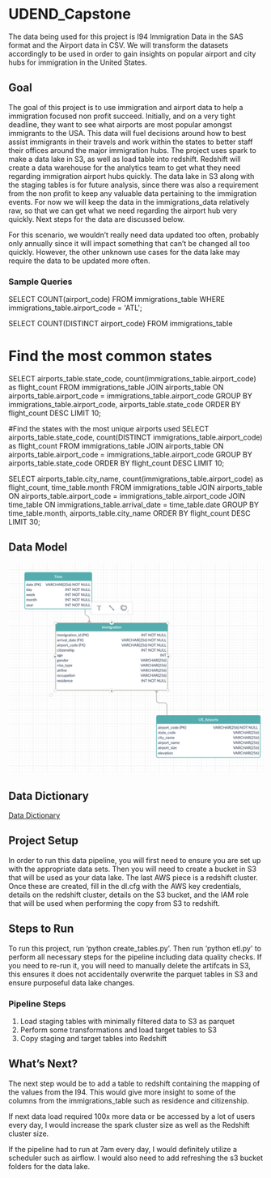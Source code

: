 # UDEND_Capstone

The data being used for this project is I94 Immigration Data in the SAS format and the Airport data in CSV. We will transform the datasets accordingly to be used in order to gain insights on popular airport and city hubs for immigration in the United States. 

## Goal
The goal of this project is to use immigration and airport data to help a immigration focused non profit succeed. Initially, and on a very tight deadline, they want to see what airports are most popular amongst immigrants to the USA. This data will fuel decisions around how to best assist immigrants in their travels and work within the states to better staff their offices around the major immigration hubs. The project uses spark to make a data lake in S3, as well as load table into redshift. Redshift will create a data warehouse for the analytics team to get what they need regarding immigration airport hubs quickly. The data lake in S3 along with the staging tables is for future analysis, since there was also a requirement from the non profit to keep any valuable data pertaining to the immigration events. For now we will keep the data in the immigrations_data relatively raw, so that we can get what we need regarding the airport hub very quickly. Next steps for the data are discussed below.

For this scenario, we wouldn’t really need data updated too often, probably only annually since it will impact something that can’t be changed all too quickly. However, the other unknown use cases for the data lake may require the data to be updated more often. 

### Sample Queries
SELECT COUNT(airport_code)
FROM immigrations_table
WHERE immigrations_table.airport_code = 'ATL';

SELECT COUNT(DISTINCT airport_code)
FROM immigrations_table


# Find the most common states 
SELECT airports_table.state_code, count(immigrations_table.airport_code) as flight_count
FROM immigrations_table
JOIN airports_table
ON airports_table.airport_code = immigrations_table.airport_code
GROUP BY immigrations_table.airport_code, airports_table.state_code
ORDER BY flight_count DESC
LIMIT 10;


#Find the states with the most unique airports used 
SELECT airports_table.state_code, count(DISTINCT immigrations_table.airport_code) as flight_count
FROM immigrations_table
JOIN airports_table
ON airports_table.airport_code = immigrations_table.airport_code
GROUP BY airports_table.state_code
ORDER BY flight_count DESC
LIMIT 10;

SELECT airports_table.city_name, count(immigrations_table.airport_code) as flight_count, time_table.month
FROM immigrations_table
JOIN airports_table
ON airports_table.airport_code = immigrations_table.airport_code
JOIN time_table
ON immigrations_table.arrival_date = time_table.date
GROUP BY time_table.month, airports_table.city_name
ORDER BY flight_count DESC
LIMIT 30;

## Data Model
![Alt text](data_model_udend_capstone.png?raw=true)

## Data Dictionary
[Data Dictionary](DataDictionary.pdf?raw=true)

## Project Setup
In order to run this data pipeline, you will first need to ensure you are set up with the appropriate data sets. Then you will need to create a bucket in S3 that will be used as your data lake. The last AWS piece is a redshift cluster. Once these are created, fill in the dl.cfg with the AWS key credentials, details on the redshift cluster, details on the S3 bucket, and the IAM role that will be used when performing the copy from S3 to redshift.

## Steps to Run
To run this project, run ‘python create_tables.py’. Then run ‘python etl.py' to perform all necessary steps for the pipeline including data quality checks. If you need to re-run it, you will need to manually delete the artifcats in S3, this ensures it does not accidentally overwrite the parquet tables in S3 and ensure purposeful data lake changes.
### Pipeline Steps
1. Load staging tables with minimally filtered data to S3 as parquet
2. Perform some transformations and load target tables to S3
3. Copy staging and target tables into Redshift


## What’s Next?
The next step would be to add a table to redshift containing the mapping of the values from the I94. This would give more insight to some of the columns from the immigrations_table such as residence and citizenship. 

If next data load required 100x more data or be accessed by a lot of users every day, I would increase the spark cluster size as well as the Redshift cluster size.

If the pipeline had to run at 7am every day, I would definitely utilize a scheduler such as airflow. I would also need to add refreshing the s3 bucket folders for the data lake.

